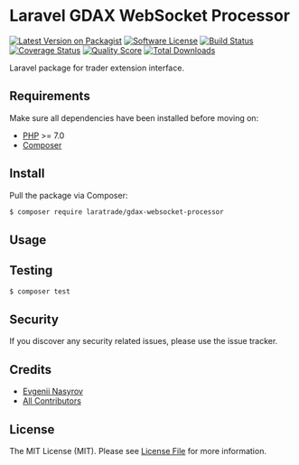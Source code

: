 # Laravel GDAX WebSocket Processor

[![Latest Version on Packagist][ico-version]][link-packagist]
[![Software License][ico-license]](LICENSE.md)
[![Build Status][ico-travis]][link-travis]
[![Coverage Status][ico-scrutinizer]][link-scrutinizer]
[![Quality Score][ico-code-quality]][link-code-quality]
[![Total Downloads][ico-downloads]][link-downloads]

Laravel package for trader extension interface.

## Requirements

Make sure all dependencies have been installed before moving on:

* [PHP](http://php.net/manual/en/install.php) >= 7.0
* [Composer](https://getcomposer.org/download/)

## Install

Pull the package via Composer:

``` bash
$ composer require laratrade/gdax-websocket-processor
```

## Usage


## Testing

``` bash
$ composer test
```

## Security

If you discover any security related issues, please use the issue tracker.

## Credits

- [Evgenii Nasyrov](https://github.com/nasyrov)
- [All Contributors](../../contributors)

## License

The MIT License (MIT). Please see [License File](LICENSE.md) for more information.

[ico-version]: https://img.shields.io/packagist/v/laratrade/gdax-websocket-processor.svg?style=flat-square
[ico-license]: https://img.shields.io/badge/license-MIT-brightgreen.svg?style=flat-square
[ico-travis]: https://img.shields.io/travis/laratrade/gdax-websocket-processor/master.svg?style=flat-square
[ico-scrutinizer]: https://img.shields.io/scrutinizer/coverage/g/laratrade/gdax-websocket-processor.svg?style=flat-square
[ico-code-quality]: https://img.shields.io/scrutinizer/g/laratrade/gdax-websocket-processor.svg?style=flat-square
[ico-downloads]: https://img.shields.io/packagist/dt/laratrade/gdax-websocket-processor.svg?style=flat-square

[link-packagist]: https://packagist.org/packages/laratrade/gdax-websocket-processor
[link-travis]: https://travis-ci.org/laratrade/gdax-websocket-processor
[link-scrutinizer]: https://scrutinizer-ci.com/g/laratrade/gdax-websocket-processor/code-structure
[link-code-quality]: https://scrutinizer-ci.com/g/laratrade/gdax-websocket-processor
[link-downloads]: https://packagist.org/packages/laratrade/gdax-websocket-processor
[link-contributors]: ../../contributors
